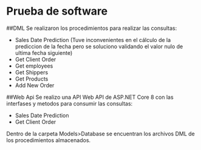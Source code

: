 # Prueba de software

##DML
Se realizaron los procedimientos para realizar las consultas:

- Sales Date Prediction (Tuve inconvenientes en el cálculo de la prediccion de la fecha pero se soluciono validando el valor nulo de ultima fecha siguiente)  
- Get Client Order  
- Get employees  
- Get Shippers  
- Get Products  
- Add New Order  

##Web Api
Se realizo una API Web API de ASP.NET Core 8 con las interfases y metodos para consumir las consultas:

- Sales Date Prediction  
- Get Client Order  

Dentro de la carpeta Models>Database se encuentran los archivos DML de los procedimientos almacenados.
